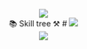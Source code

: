 <div align=center>
<a href="https://hits.seeyoufarm.com"><img src="https://hits.seeyoufarm.com/api/count/incr/badge.svg?url=https%3A%2F%2Fgithub.com%2Fgjbae1212%2Fhit-counter&count_bg=%233CC5F5&title_bg=%239A9A9A&icon=&icon_color=%23E7E7E7&title=hits&edge_flat=false"/></a>
</div>

<div align=center>
  📚 Skill tree ⚒️
  # <img src="https://img.shields.io/badge/기술명-색상코드?style=flat-square&logo=로고&logoColor=색상"/>
</div>

<div align=center>
  <img src="https://img.shields.io/badge/spring-6DB33F?style=flat-square&logo=spring&logoColor=white"/>
</div>
